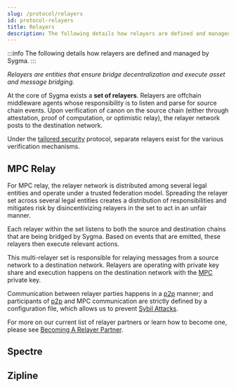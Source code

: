 ```yaml
---
slug: /protocol/relayers
id: protocol-relayers
title: Relayers
description: The following details how relayers are defined and managed by Sygma.
---
```


:::info
The following details how relayers are defined and managed by Sygma.
:::

_Relayers are entities that ensure bridge decentralization and execute asset and message bridging._

At the core of Sygma exists a **set of relayers**. Relayers are offchain middleware agents whose responsibility is to listen and parse for source chain events. Upon verification of canon on the source chain (either through attestation, proof of computation, or optimistic relay), the relayer network posts to the destination network. 

Under the [tailored security](../02-sygma-protocol/02-Tailored-Security/01-index.md) protocol, separate relayers exist for the various verification mechanisms. 

## MPC Relay

For MPC relay, the relayer network is distributed among several legal entities and operate under a trusted federation model. Spreading the relayer set across several legal entities creates a distribution of responsibilities and mitigates risk by disincentivizing relayers in the set to act in an unfair manner.

Each relayer within the set listens to both the source and destination chains that are being bridged by Sygma. Based on events that are emitted, these relayers then execute relevant actions.

This multi-relayer set is responsible for relaying messages from a source network to a destination network. Relayers are operating with private key share and execution happens on the destination network with the [MPC](../02-sygma-protocol/02-Tailored-Security/02-MPC/02-mpc.md) private key.&#x20;

Communication between relayer parties happens in a [p2p](https://en.wikipedia.org/wiki/Peer-to-peer) manner; and participants of [p2p](https://en.wikipedia.org/wiki/Peer-to-peer) and MPC communication are strictly defined by a configuration file, which allows us to prevent [Sybil Attacks](https://en.wikipedia.org/wiki/Sybil\_attack).

For more on our current list of relayer partners or learn how to become one, please see [Becoming A Relayer Partner](../04-integrating-with-sygma/05-relayer-partner.md).

## Spectre

<!-- TODO -->

## Zipline

<!-- TODO -->